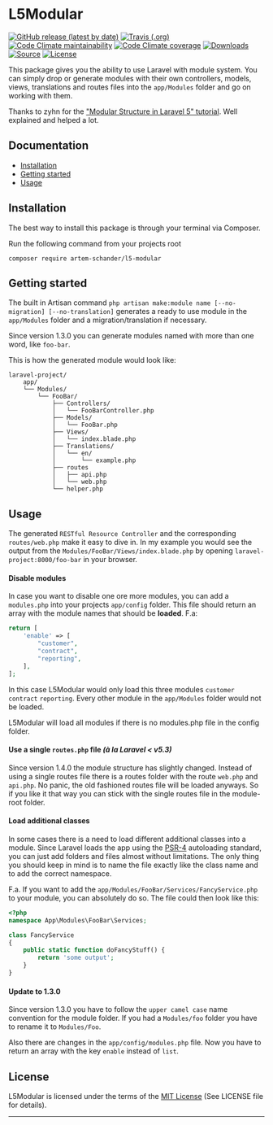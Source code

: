 # L5Modular
[![GitHub release (latest by date)](https://img.shields.io/github/v/release/artem-schander/L5Modular)](https://github.com/Artem-Schander/L5Modular/releases)
[![Travis (.org)](https://img.shields.io/travis/Artem-Schander/L5Modular)](https://travis-ci.com/Artem-Schander/L5Modular)
[![Code Climate maintainability](https://img.shields.io/codeclimate/maintainability-percentage/Artem-Schander/L5Modular)](https://codeclimate.com/github/Artem-Schander/L5Modular)
[![Code Climate coverage](https://img.shields.io/codeclimate/coverage/Artem-Schander/L5Modular)](https://codeclimate.com/github/Artem-Schander/L5Modular)
[![Downloads](https://img.shields.io/packagist/dt/artem-schander/l5-modular.svg)](https://packagist.org/packages/artem-schander/l5-modular)
[![Source](https://img.shields.io/badge/source-Artem_Schander-blue.svg)](https://github.com/Artem-Schander/L5Modular)
[![License](https://img.shields.io/packagist/l/artem-schander/l5-modular)](https://opensource.org/licenses/MIT)


This package gives you the ability to use Laravel with module system.
You can simply drop or generate modules with their own controllers, models, views, translations and routes files into the `app/Modules` folder and go on working with them.

Thanks to zyhn for the ["Modular Structure in Laravel 5" tutorial](http://ziyahanalbeniz.blogspot.com.tr/2015/03/modular-structure-in-laravel-5.html). Well explained and helped a lot.

## Documentation

* [Installation](#installation)
* [Getting started](#getting-started)
* [Usage](#usage)


<a name="installation"></a>
## Installation

The best way to install this package is through your terminal via Composer.

Run the following command from your projects root
```shell
composer require artem-schander/l5-modular
```

<a name="getting-started"></a>
## Getting started

The built in Artisan command `php artisan make:module name [--no-migration] [--no-translation]` generates a ready to use module in the `app/Modules` folder and a migration/translation if necessary.

Since version 1.3.0 you can generate modules named with more than one word, like `foo-bar`.

This is how the generated module would look like:
```
laravel-project/
    app/
    └── Modules/
        └── FooBar/
            ├── Controllers/
            │   └── FooBarController.php
            ├── Models/
            │   └── FooBar.php
            ├── Views/
            │   └── index.blade.php
            ├── Translations/
            │   └── en/
            │       └── example.php
            ├── routes
            │   ├── api.php
            │   └── web.php
            └── helper.php

```

<a name="usage"></a>
## Usage

The generated `RESTful Resource Controller` and the corresponding `routes/web.php` make it easy to dive in. In my example you would see the output from the `Modules/FooBar/Views/index.blade.php` by opening `laravel-project:8000/foo-bar` in your browser.


#### Disable modules
In case you want to disable one ore more modules, you can add a `modules.php` into your projects `app/config` folder. This file should return an array with the module names that should be **loaded**.
F.a:
```php
return [
    'enable' => [
        "customer",
        "contract",
        "reporting",
    ],
];
```
In this case L5Modular would only load this three modules `customer` `contract` `reporting`. Every other module in the `app/Modules` folder would not be loaded.

L5Modular will load all modules if there is no modules.php file in the config folder.

#### Use a single `routes.php` file *(à la Laravel < v5.3)*

Since version 1.4.0 the module structure has slightly changed. Instead of using a single routes file there is a routes folder with the route `web.php` and `api.php`. No panic, the old fashioned routes file will be loaded anyways. So if you like it that way you can stick with the single routes file in the module-root folder.

#### Load additional classes

In some cases there is a need to load different additional classes into a module. Since Laravel loads the app using the [PSR-4](http://www.php-fig.org/psr/psr-4/) autoloading standard, you can just add folders and files almost without limitations. The only thing you should keep in mind is to name the file exactly like the class name and to add the correct namespace.

F.a. If you want to add the `app/Modules/FooBar/Services/FancyService.php` to your module, you can absolutely do so. The file could then look like this:
```php
<?php
namespace App\Modules\FooBar\Services;

class FancyService
{
    public static function doFancyStuff() {
        return 'some output';
    }
}

```

#### Update to 1.3.0

Since version 1.3.0 you have to follow the `upper camel case` name convention for the module folder. If you had a `Modules/foo` folder you have to rename it to `Modules/Foo`.

Also there are changes in the `app/config/modules.php` file. Now you have to return an array with the key `enable` instead of `list`.


## License

L5Modular is licensed under the terms of the [MIT License](http://opensource.org/licenses/MIT)
(See LICENSE file for details).

---
